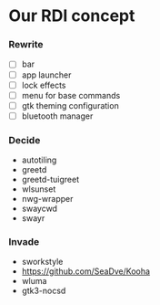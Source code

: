 # Our RDI concept

### Rewrite
* [ ] bar
* [ ] app launcher
* [ ] lock effects
* [ ] menu for base commands
* [ ] gtk theming configuration
* [ ] bluetooth manager

### Decide
+ autotiling
+ greetd
+ greetd-tuigreet
+ wlsunset
+ nwg-wrapper
+ swaycwd
+ swayr

### Invade
- sworkstyle
- https://github.com/SeaDve/Kooha
- wluma
- gtk3-nocsd
